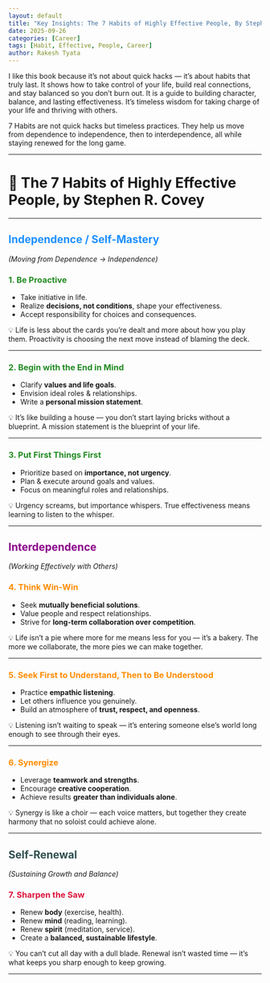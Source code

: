 ```yaml
---
layout: default
title: "Key Insights: The 7 Habits of Highly Effective People, By Stephen R. Covey!"
date: 2025-09-26
categories: [Career]
tags: [Habit, Effective, People, Career]
author: Rakesh Tyata
---
```


I like this book because it’s not about quick hacks — it’s about habits that truly last. It shows how to take control of your life, build real connections, and stay balanced so you don’t burn out. It is a guide to building character, balance, and lasting effectiveness. It’s timeless wisdom for taking charge of your life and thriving with others.

7 Habits are not quick hacks but timeless practices. They help us move from dependence to independence, then to interdependence, all while staying renewed for the long game.

---

# 🌟 The 7 Habits of Highly Effective People, by Stephen R. Covey

---

## <span style="color:#1E90FF">Independence / Self-Mastery</span>

_(Moving from Dependence → Independence)_

### <span style="color:#228B22">1. Be Proactive</span>

- Take initiative in life.
- Realize **decisions, not conditions**, shape your effectiveness.
- Accept responsibility for choices and consequences.

💡 Life is less about the cards you’re dealt and more about how you play them. Proactivity is choosing the next move instead of blaming the deck.

---

### <span style="color:#228B22">2. Begin with the End in Mind</span>

- Clarify **values and life goals**.
- Envision ideal roles & relationships.
- Write a **personal mission statement**.

💡 It’s like building a house — you don’t start laying bricks without a blueprint. A mission statement is the blueprint of your life.

---

### <span style="color:#228B22">3. Put First Things First</span>

- Prioritize based on **importance, not urgency**.
- Plan & execute around goals and values.
- Focus on meaningful roles and relationships.

💡 Urgency screams, but importance whispers. True effectiveness means learning to listen to the whisper.

---

## <span style="color:#8B008B">Interdependence</span>

_(Working Effectively with Others)_

### <span style="color:#FF8C00">4. Think Win-Win</span>

- Seek **mutually beneficial solutions**.
- Value people and respect relationships.
- Strive for **long-term collaboration over competition**.

💡 Life isn’t a pie where more for me means less for you — it’s a bakery. The more we collaborate, the more pies we can make together.

---

### <span style="color:#FF8C00">5. Seek First to Understand, Then to Be Understood</span>

- Practice **empathic listening**.
- Let others influence you genuinely.
- Build an atmosphere of **trust, respect, and openness**.

💡 Listening isn’t waiting to speak — it’s entering someone else’s world long enough to see through their eyes.

---

### <span style="color:#FF8C00">6. Synergize</span>

- Leverage **teamwork and strengths**.
- Encourage **creative cooperation**.
- Achieve results **greater than individuals alone**.

💡 Synergy is like a choir — each voice matters, but together they create harmony that no soloist could achieve alone.

---

## <span style="color:#2F4F4F">Self-Renewal</span>

_(Sustaining Growth and Balance)_

### <span style="color:#DC143C">7. Sharpen the Saw</span>

- Renew **body** (exercise, health).
- Renew **mind** (reading, learning).
- Renew **spirit** (meditation, service).
- Create a **balanced, sustainable lifestyle**.

💡 You can’t cut all day with a dull blade. Renewal isn’t wasted time — it’s what keeps you sharp enough to keep growing.

---
